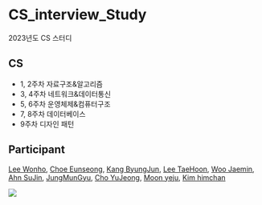 # CS_interview_Study
2023년도 CS 스터디

## CS

- 1, 2주차 자료구조&알고리즘
- 3, 4주차 네트워크&데이터통신
- 5, 6주차 운영체제&컴퓨터구조
- 7, 8주차 데이터베이스
- 9주차 디자인 패턴

## Participant
[Lee Wonho](https://github.com/asuan99), 
[Choe Eunseong](https://github.com/ches0703), 
[Kang ByungJun](https://github.com/bangdori), 
[Lee TaeHoon](https://github.com/Tentennball), 
[Woo Jaemin](https://github.com/WooJJam), 
[Ahn SuJin](https://github.com/ssuzyn), 
[JungMunGyu](https://github.com/JungMunGyu), 
[Cho YuJeong](https://github.com/hiyoojeong), 
[Moon yeju](https://github.com/moonyeju),
[Kim himchan](https://github.com/HmDol)

<a href="https://github.com/asuan99/CS_interview_Study/graphs/contributors">
  <img src="https://contrib.rocks/image?repo=asuan99/CS_interview_Study" />
</a>


